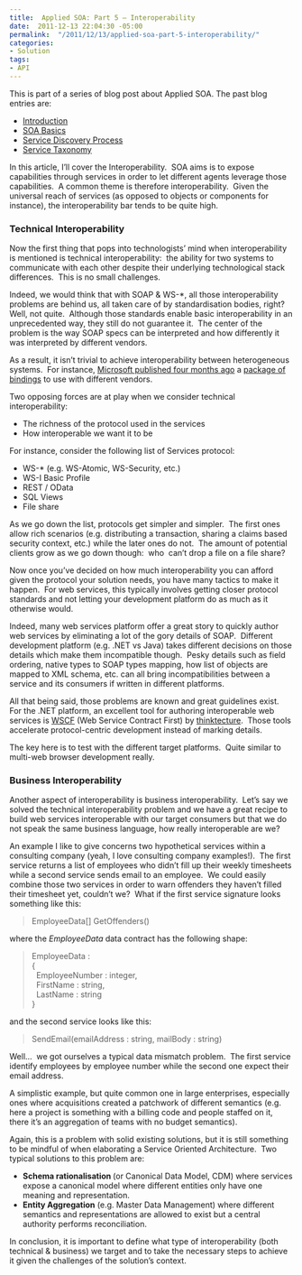 ```yaml
---
title:  Applied SOA: Part 5 – Interoperability
date:  2011-12-13 22:04:30 -05:00
permalink:  "/2011/12/13/applied-soa-part-5-interoperability/"
categories:
- Solution
tags:
- API
---
```

<p>This is part of a series of blog post about Applied SOA. The past blog entries are:</p>  <ul>   <li><a href="http://vincentlauzon.wordpress.com/2011/06/17/applied-soa-part-1-introduction/">Introduction</a> </li>    <li><a title="Preview “Applied SOA- Part 2 – SOA Basics”" href="http://vincentlauzon.wordpress.com/2011/11/27/applied-soa-part-2-soa-basics/">SOA Basics</a> </li>    <li><a href="http://vincentlauzon.wordpress.com/2011/11/29/applied-soa-part-3-service-discovery-process/">Service Discovery Process</a> </li>    <li><a href="http://vincentlauzon.wordpress.com/2011/12/09/applied-soa-part-4-service-taxonomy/">Service Taxonomy</a> </li> </ul>  <p>In this article, I’ll cover the Interoperability.&#160; SOA aims is to expose capabilities through services in order to let different agents leverage those capabilities.&#160; A common theme is therefore interoperability.&#160; Given the universal reach of services (as opposed to objects or components for instance), the interoperability bar tends to be quite high.</p>  <h3>Technical Interoperability</h3>  <p>Now the first thing that pops into technologists’ mind when interoperability is mentioned is technical interoperability:&#160; the ability for two systems to communicate with each other despite their underlying technological stack differences.&#160; This is no small challenges.</p>  <p>Indeed, we would think that with SOAP &amp; WS-*, all those interoperability problems are behind us, all taken care of by standardisation bodies, right?&#160; Well, not quite.&#160; Although those standards enable basic interoperability in an unprecedented way, they still do not guarantee it.&#160; The center of the problem is the way SOAP specs can be interpreted and how differently it was interpreted by different vendors.</p>  <p>As a result, it isn’t trivial to achieve interoperability between heterogeneous systems.&#160; For instance, <a href="http://vincentlauzon.wordpress.com/2011/08/02/wcf-express-interop-bindings/">Microsoft published four months ago</a> a <a href="http://wcf.codeplex.com/wikipage?title=WCF%20Express%20Interop%20Bindings">package of bindings</a> to use with different vendors.</p>  <p>Two opposing forces are at play when we consider technical interoperability:</p>  <ul>   <li>The richness of the protocol used in the services </li>    <li>How interoperable we want it to be </li> </ul>  <p>For instance, consider the following list of Services protocol: </p>  <ul>   <li>WS-* (e.g. WS-Atomic, WS-Security, etc.)</li>    <li>WS-I Basic Profile</li>    <li>REST / OData</li>    <li>SQL Views</li>    <li>File share</li> </ul>  <p>As we go down the list, protocols get simpler and simpler.&#160; The first ones allow rich scenarios (e.g. distributing a transaction, sharing a claims based security context, etc.) while the later ones do not.&#160; The amount of potential clients grow as we go down though:&#160; who&#160; can’t drop a file on a file share?</p>  <p>Now once you’ve decided on how much interoperability you can afford given the protocol your solution needs, you have many tactics to make it happen.&#160; For web services, this typically involves getting closer protocol standards and not letting your development platform do as much as it otherwise would.</p>  <p>Indeed, many web services platform offer a great story to quickly author web services by eliminating a lot of the gory details of SOAP.&#160; Different development platform (e.g. .NET vs Java) takes different decisions on those details which make them incompatible though.&#160; Pesky details such as field ordering, native types to SOAP types mapping, how list of objects are mapped to XML schema, etc. can all bring incompatibilities between a service and its consumers if written in different platforms.</p>  <p>All that being said, those problems are known and great guidelines exist.&#160; For the .NET platform, an excellent tool for authoring interoperable web services is <a href="http://www.thinktecture.com/resourcearchive/tools-and-software/wscf">WSCF</a> (Web Service Contract First) by <a href="http://www.thinktecture.com/">thinktecture</a>.&#160; Those tools accelerate protocol-centric development instead of marking details.</p>  <p>The key here is to test with the different target platforms.&#160; Quite similar to multi-web browser development really.</p>  <h3>Business Interoperability</h3>  <p>Another aspect of interoperability is business interoperability.&#160; Let’s say we solved the technical interoperability problem and we have a great recipe to build web services interoperable with our target consumers but that we do not speak the same business language, how really interoperable are we?</p>  <p>An example I like to give concerns two hypothetical services within a consulting company (yeah, I love consulting company examples!).&#160; The first service returns a list of employees who didn’t fill up their weekly timesheets while a second service sends email to an employee.&#160; We could easily combine those two services in order to warn offenders they haven’t filled their timesheet yet, couldn’t we?&#160; What if the first service signature looks something like this:</p>  <blockquote>   <p>EmployeeData[] GetOffenders()</p> </blockquote>  <p>where the <em>EmployeeData</em> data contract has the following shape:</p>  <blockquote>   <p><font>EmployeeData :</font>       <br /><font>{        <br />&#160; EmployeeNumber : integer,         <br />&#160; FirstName : string,</font>       <br /><font>&#160; LastName : string</font>       <br /><font>}</font></p> </blockquote>  <p>and the second service looks like this:</p>  <blockquote>   <p>SendEmail(emailAddress : string, mailBody : string)</p> </blockquote>  <p>Well…&#160; we got ourselves a typical data mismatch problem.&#160; The first service identify employees by employee number while the second one expect their email address.</p>  <p>A simplistic example, but quite common one in large enterprises, especially ones where acquisitions created a patchwork of different semantics (e.g. here a project is something with a billing code and people staffed on it, there it’s an aggregation of teams with no budget semantics).</p>  <p>Again, this is a problem with solid existing solutions, but it is still something to be mindful of when elaborating a Service Oriented Architecture.&#160; Two typical solutions to this problem are:</p>  <ul>   <li><strong>Schema rationalisation </strong>(or Canonical Data Model, CDM) where services expose a canonical model where different entities only have one meaning and representation.</li>    <li><strong>Entity Aggregation</strong> (e.g. Master Data Management) where different semantics and representations are allowed to exist but a central authority performs reconciliation.</li> </ul>  <p>In conclusion, it is important to define what type of interoperability (both technical &amp; business) we target and to take the necessary steps to achieve it given the challenges of the solution’s context.</p>